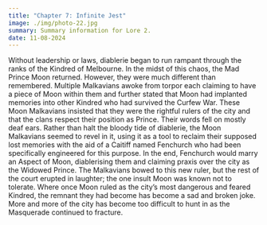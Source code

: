 ```yaml
---
title: "Chapter 7: Infinite Jest"
image: ./img/photo-22.jpg
summary: Summary information for Lore 2.
date: 11-08-2024
---
```


Without leadership or laws, diablerie began to run rampant through the
ranks of the Kindred of Melbourne. In the midst of this chaos, the Mad Prince
Moon returned. However, they were much different than remembered.
Multiple Malkavians awoke from torpor each claiming to have a piece of
Moon within them and further stated that Moon had implanted memories
into other Kindred who had survived the Curfew War. These Moon
Malkavians insisted that they were the rightful rulers of the city and that the
clans respect their position as Prince. Their words fell on mostly deaf ears.
Rather than halt the bloody tide of diablerie, the Moon Malkavians seemed
to revel in it, using it as a tool to reclaim their supposed lost memories with
the aid of a Caitiff named Fenchurch who had been specifically engineered
for this purpose. In the end, Fenchurch would marry an Aspect of Moon,
diablerising them and claiming praxis over the city as the Widowed Prince.
The Malkavians bowed to this new ruler, but the rest of the court erupted in
laughter; the one insult Moon was known not to tolerate. Where once Moon
ruled as the city’s most dangerous and feared Kindred, the remnant they had
become has become a sad and broken joke.
More and more of the city has become too difficult to hunt in as the
Masquerade continued to fracture.
